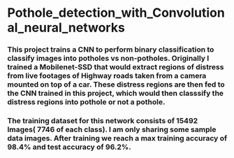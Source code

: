 # Pothole_detection_with_Convolutional_neural_networks

### This project trains a CNN to perform binary classification to classify images into potholes vs non-potholes. Originally I trained a Mobilenet-SSD that would extract regions of distress from live footages of Highway roads taken from a camera mounted on top of a car. These distress regions are then fed to the CNN trained in this project, which would then classsify the distress regions into pothole or not a pothole.

### The training dataset for this network consists of 15492 Images( 7746 of each class). I am only sharing some sample data images. After training we reach a max training accuracy of 98.4% and test accuracy of 96.2%.
